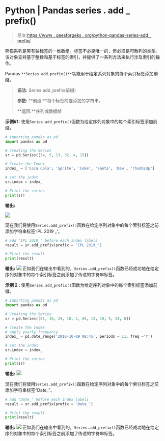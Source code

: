# Python | Pandas series . add _ prefix()

> 原文:[https://www . geesforgeks . org/python-pandas-series-add _ prefix/](https://www.geeksforgeeks.org/python-pandas-series-add_prefix/)

熊猫系列是带有轴标签的一维数组。标签不必是唯一的，但必须是可散列的类型。该对象支持基于整数和基于标签的索引，并提供了一系列方法来执行涉及索引的操作。

Pandas `**Series.add_prefix()**`功能用于给定系列对象的每个索引标签添加前缀。

> **语法:** Series.add_prefix(前缀)
> 
> **参数:**
> **前缀:**每个标签前要添加的字符串。
> 
> **返回:**序列或数据帧

**示例#1:** 使用`Series.add_prefix()`函数为给定序列对象中的每个索引标签添加前缀。

```py
# importing pandas as pd
import pandas as pd

# Creating the Series
sr = pd.Series([34, 5, 13, 32, 4, 15])

# Create the Index
index_ = ['Coca Cola', 'Sprite', 'Coke', 'Fanta', 'Dew', 'ThumbsUp']

# set the index
sr.index = index_

# Print the series
print(sr)
```

**输出:**

![](img/63ecd871db8890cd5c144556e8761aa2.png)

现在我们将使用`Series.add_prefix()`函数在给定序列对象中的每个索引标签之前添加字符串标签‘IPL 2019 _’。

```py
# add 'IPL 2019_' before each index labels
result = sr.add_prefix(prefix = 'IPL 2019_')

# Print the result
print(result)
```

**输出:**
![](img/5232c886252fb648e18954f62fc9ad64.png)
正如我们在输出中看到的，`Series.add_prefix()`函数已经成功地在给定序列对象中的每个索引标签之前添加了传递的字符串标签。

**示例 2 :** 使用`Series.add_prefix()`函数为给定序列对象中的每个索引标签添加前缀。

```py
# importing pandas as pd
import pandas as pd

# Creating the Series
sr = pd.Series([51, 10, 24, 18, 1, 84, 12, 10, 5, 24, 0])

# Create the Index
# apply yearly frequency
index_ = pd.date_range('2010-10-09 08:45', periods = 11, freq ='Y')

# set the index
sr.index = index_

# Print the series
print(sr)
```

**输出:**
![](img/6e6ef914acc12f458d9a19dd18fb9476.png)

现在我们将使用`Series.add_prefix()`函数在给定序列对象中的每个索引标签之前添加字符串标签“Date_”。

```py
# add 'Date_' before each index labels
result = sr.add_prefix(prefix = 'Date_')

# Print the result
print(result)
```

**输出:**
![](img/098934a4596cb6eb57d516f16a18cf31.png)
正如我们在输出中看到的，`Series.add_prefix()`函数已经成功地在给定序列对象中的每个索引标签之前添加了传递的字符串标签。